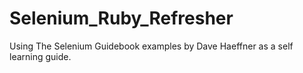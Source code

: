 # Selenium_Ruby_Refresher

Using The Selenium Guidebook examples by Dave Haeffner as a self learning guide.